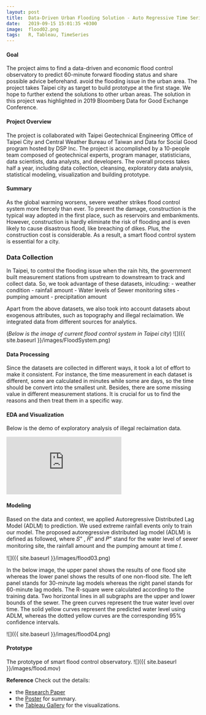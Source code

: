 ```yaml
---
layout: post
title:  Data-Driven Urban Flooding Solution - Auto Regressive Time Series Model
date:   2019-09-15 15:01:35 +0300
image:  flood02.png
tags:   R, Tableau, TimeSeries
---
```

#### Goal 
The project aims to find a data-driven and economic flood control observatory to predict 60-minute forward flooding status and share possible advice beforehand.  avoid the flooding issue in the urban area. The project takes Taipei city as target to build prototype at the first stage. We hope to further extend the solutions to other urban areas. The solution in this project was highlighted in 2019 Bloomberg Data for Good Exchange Conference.

#### Project Overview
The project is collaborated with Taipei Geotechnical Engineering Office of Taipei City and Central Weather Bureau of Taiwan and Data for Social Good program hosted by DSP Inc. The project is accomplished by a 10-people team composed of geotechnical experts, program manager, statisticians, data scientists, data analysts, and developers. The overall process takes half a year, including data collection, cleansing, exploratory data analysis, statistical modeling, visualization and building prototype. 

#### Summary
As the global warming worsens, severe weather strikes flood control system more fiercely than ever. To prevent the damage, construction is the typical way adopted in the first place, such as reservoirs and embankments. However, construction is hardly eliminate the risk of flooding and is even likely to cause disastrous flood, like breaching of dikes. Plus, the construction cost is considerable. As a result, a smart flood control system is essential for a city. 

### Data Collection
In Taipei, to control the flooding issue when the rain hits, the government built measurement stations from upstream to downstream to track and collect data. So, we took advantage of these datasets, inlcuding:
    - weather condition 
    - rainfall amount
    - Water levels of Sewer monitoring sites
    - pumping amount
    - precipitation amount

Apart from the above datasets, we also took into account datasets about exogenous attributes, such as topography and illegal reclaimation. We integrated data from different sources for analytics. 

(*Below is the image of current flood control system in Taipei city*)
![]({{ site.baseurl }}/images/FloodSystem.png)

#### Data Processing
Since the datasets are collected in different ways, it took a lot of effort to make it consistent. For instance, the time measurement in each dataset is different, some are calculated in minutes while some are days, so the time should be convert into the smallest unit. Besides, there are some missing value in different measurement stations. It is crucial for us to find the reasons and then treat them in a specific way.

#### EDA and Visualization
Below is the demo of exploratory analysis of illegal reclaimation data.
<!-- ![]({{ site.baseurl }}/images/flood05.png) -->
<iframe src="https://drive.google.com/file/d/1_1_6CDGEnJ_TgRGkqJvieM0uLkML7pmP/view?usp=sharing" frameborder="0" allowfullscreen></iframe>

#### Modeling
Based on the data and context, we applied Autoregressive Distributed Lag Model (ADLM) to prediction. We used extreme rainfall events only to train our model. The proposed autoregressive distributed lag model (ADLM) is defined as followed, where 𝑆" , 𝑅" and 𝑃" stand for the water level of sewer monitoring site, the rainfall amount and the pumping amount at time 𝑡.

![]({{ site.baseurl }}/images/flood03.png)


In the below image, the upper panel shows the results of one flood site whereas the lower panel shows the results of one non-flood site. The left panel stands for 30-minute lag models whereas the right panel stands for 60-minute lag models. The R-square were calculated according to the training data. Two horizontal lines in all subgraphs are the upper and lower bounds of the sewer. The green curves represent the true water level over time. The solid yellow curves represent the predicted water level using ADLM, whereas the dotted yellow curves are the corresponding 95% confidence intervals.

![]({{ site.baseurl }}/images/flood04.png)

#### Prototype 
The prototype of smart flood control observatory.
![]({{ site.baseurl }}/images/flood.mov)


**Reference**
Check out the details:
- the [Research Paper][paper]
- the [Poster][poster] for summary.
- the [Tableau Gallery][tableau] for the visualizations.

[paper]: https://drive.google.com/file/d/1-QJzU3pzz1ytWX6vbkFJxnAOk72vKflA/view?usp=sharing
[poster]: https://drive.google.com/file/d/143JfSyMdAReb50QfxjxVIOdVme0UuNIM/view?usp=sharing
[tableau]: https://public.tableau.com/profile/joanna5709#!/vizhome/IllegalRecalmationsbyDistrictsJurisdictions/IllegalReclamationsbyDistricts